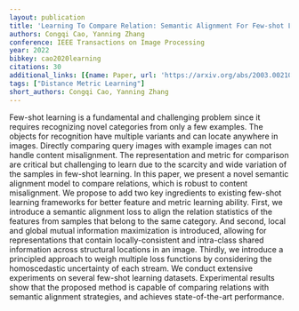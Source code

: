 ```yaml
---
layout: publication
title: 'Learning To Compare Relation: Semantic Alignment For Few-shot Learning'
authors: Congqi Cao, Yanning Zhang
conference: IEEE Transactions on Image Processing
year: 2022
bibkey: cao2020learning
citations: 30
additional_links: [{name: Paper, url: 'https://arxiv.org/abs/2003.00210'}]
tags: ["Distance Metric Learning"]
short_authors: Congqi Cao, Yanning Zhang
---
```

Few-shot learning is a fundamental and challenging problem since it requires
recognizing novel categories from only a few examples. The objects for
recognition have multiple variants and can locate anywhere in images. Directly
comparing query images with example images can not handle content misalignment.
The representation and metric for comparison are critical but challenging to
learn due to the scarcity and wide variation of the samples in few-shot
learning. In this paper, we present a novel semantic alignment model to compare
relations, which is robust to content misalignment. We propose to add two key
ingredients to existing few-shot learning frameworks for better feature and
metric learning ability. First, we introduce a semantic alignment loss to align
the relation statistics of the features from samples that belong to the same
category. And second, local and global mutual information maximization is
introduced, allowing for representations that contain locally-consistent and
intra-class shared information across structural locations in an image.
Thirdly, we introduce a principled approach to weigh multiple loss functions by
considering the homoscedastic uncertainty of each stream. We conduct extensive
experiments on several few-shot learning datasets. Experimental results show
that the proposed method is capable of comparing relations with semantic
alignment strategies, and achieves state-of-the-art performance.